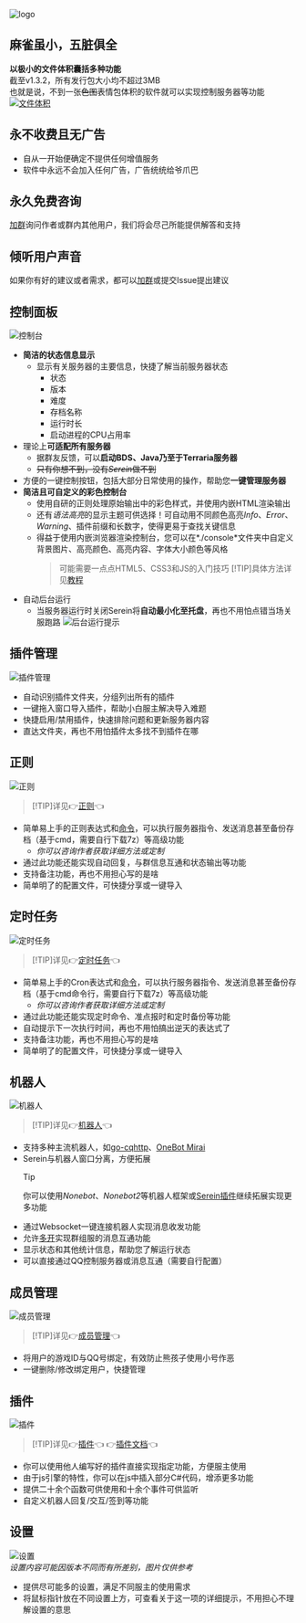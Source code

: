 
![logo](https://socialify.git.ci/Zaitonn/Serein/image?description=1&descriptionEditable=%E6%96%B0%E6%97%B6%E4%BB%A3%E6%9E%81%E7%AE%80%E6%9C%8D%E5%8A%A1%E5%99%A8%E9%9D%A2%E6%9D%BF&font=KoHo&logo=https%3A%2F%2Fserein.cc%2FSerein.png&owner=1&pattern=Circuit%20Board&theme=Light ":no-zoom")

## 麻雀虽小，五脏俱全

**以极小的文件体积囊括多种功能**  
截至v1.3.2，所有发行包大小均不超过3MB  
也就是说，不到一张~~色图~~表情包体积的软件就可以实现控制服务器等功能
[![文件体积](imgs/size.png)](https://github.com/Zaitonn/Serein/releases/latest)

## 永不收费且无广告

- 自从一开始便确定不提供任何增值服务  
- 软件中永远不会加入任何广告，广告统统给爷爪巴

## 永久免费咨询

[加群](https://jq.qq.com/?_wv=1027&amp;k=XNZqPSPv)询问作者或群内其他用户，我们将会尽己所能提供解答和支持

## 倾听用户声音

如果你有好的建议或者需求，都可以[加群](https://jq.qq.com/?_wv=1027&amp;k=XNZqPSPv)或提交Issue提出建议

## 控制面板

![控制台](imgs/console.png)

- **简洁的状态信息显示**  
  - 显示有关服务器的主要信息，快捷了解当前服务器状态
    - 状态
    - 版本
    - 难度
    - 存档名称
    - 运行时长
    - 启动进程的CPU占用率
- 理论上**可适配所有服务器**
  - 据群友反馈，可以**启动BDS、Java乃至于Terraria服务器**
  - ~~只有你想不到，没有*Serein*做不到~~
- 方便的一键控制按钮，包括大部分日常使用的操作，帮助您**一键管理服务器**
- **简洁且可自定义的彩色控制台**
  - 使用自研的正则处理原始输出中的彩色样式，并使用内嵌HTML渲染输出
  - 还有*语法高亮*的显示主题可供选择！可自动用不同颜色高亮*Info*、*Error*、*Warning*、插件前缀和长数字，使得更易于查找关键信息
  - 得益于使用内嵌浏览器渲染控制台，您可以在*./console*文件夹中自定义背景图片、高亮颜色、高亮内容、字体大小颜色等风格
    > 可能需要一点点HTML5、CSS3和JS的入门技巧
    >[!TIP]具体方法详见[教程](Tutorial/CustomConsole.md)
- 自动后台运行
  - 当服务器运行时关闭Serein将**自动最小化至托盘**，再也不用怕点错当场关服跑路
    ![后台运行提示](imgs/ballontooltip.png)

## 插件管理

![插件管理](imgs/plugin.png)

- 自动识别插件文件夹，分组列出所有的插件
- 一键拖入窗口导入插件，帮助小白服主解决导入难题
- 快捷启用/禁用插件，快速排除问题和更新服务器内容
- 直达文件夹，再也不用怕插件太多找不到插件在哪

## 正则

![正则](imgs/regex.png)

>[!TIP]详见👉[正则](Function/Regex.md)👈

- 简单易上手的正则表达式和[命令](Function/Command.md)，可以执行服务器指令、发送消息甚至备份存档（基于cmd，需要自行下载7z）等高级功能
  - *你可以咨询作者获取详细方法或定制*
- 通过此功能还能实现自动回复，与群信息互通和状态输出等功能
- 支持备注功能，再也不用担心写的是啥
- 简单明了的配置文件，可快捷分享或一键导入

## 定时任务

![定时任务](imgs/task.png)

>[!TIP]详见👉[定时任务](Function/Task.md)👈

- 简单易上手的Cron表达式和[命令](Function/Command.md)，可以执行服务器指令、发送消息甚至备份存档（基于cmd命令行，需要自行下载7z）等高级功能
  - *你可以咨询作者获取详细方法或定制*
- 通过此功能还能实现定时命令、准点报时和定时备份等功能
- 自动提示下一次执行时间，再也不用怕搞出逆天的表达式了
- 支持备注功能，再也不用担心写的是啥
- 简单明了的配置文件，可快捷分享或一键导入

## 机器人

![机器人](imgs/bot.png)

>[!TIP]详见👉[机器人](Function/Bot.md)👈

- 支持多种主流机器人，如[go-cqhttp](https://github.com/Mrs4s/go-cqhttp)、[OneBot Mirai](https://github.com/yyuueexxiinngg/onebot-kotlin)
- Serein与机器人窗口分离，方便拓展
  >[!TIP]
  >你可以使用*Nonebot*、*Nonebot2*等机器人框架或[Serein插件](Function/JSPlugin.md)继续拓展实现更多功能
- 通过Websocket一键连接机器人实现消息收发功能
- 允许[多开](Tutorial/MulitOpen.md)实现群组服的消息互通功能
- 显示状态和其他统计信息，帮助您了解运行状态
- 可以直接通过QQ控制服务器或消息互通（需要自行配置）

## 成员管理

![成员管理](imgs/members.png)

>[!TIP]详见👉[成员管理](Function/Member.md)👈

- 将用户的游戏ID与QQ号绑定，有效防止熊孩子使用小号作恶
- 一键删除/修改绑定用户，快捷管理

## 插件

![插件](imgs/javacriptplugins.png)

>[!TIP]详见👉[插件](Function/JSPlugin.md)👈  👉[插件文档](Function/JSDocs.md)👈

- 你可以使用他人编写好的插件直接实现指定功能，方便服主使用
- 由于js引擎的特性，你可以在js中插入部分C#代码，增添更多功能
- 提供二十余个函数可供使用和十余个事件可供监听
- 自定义机器人回复/交互/签到等功能

## 设置

![设置](imgs/setting.png)  
*设置内容可能因版本不同而有所差别，图片仅供参考*

- 提供尽可能多的设置，满足不同服主的使用需求
- 将鼠标指针放在不同设置上方，可查看关于这一项的详细提示，不用担心不理解设置的意思
